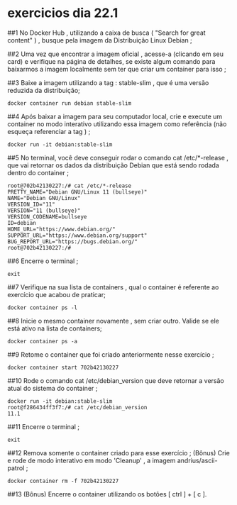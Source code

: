 # exercicios dia 22.1

##1
No Docker Hub , utilizando a caixa de busca ( "Search for great content" ) , busque pela imagem da Distribuição Linux Debian ;



##2
Uma vez que encontrar a imagem oficial , acesse-a (clicando em seu card) e verifique na página de detalhes, se existe algum comando para baixarmos a imagem localmente sem ter que criar um container para isso ;

##3
Baixe a imagem utilizando a tag : stable-slim , que é uma versão reduzida da distribuição;
```
docker container run debian stable-slim
```

##4
Após baixar a imagem para seu computador local, crie e execute um container no modo interativo utilizando essa imagem como referência (não esqueça referenciar a tag ) ;
```
docker run -it debian:stable-slim
```

##5
No terminal, você deve conseguir rodar o comando cat /etc/*-release , que vai retornar os dados da distribuição Debian que está sendo rodada dentro do container ;
```
root@702b42130227:/# cat /etc/*-release               
PRETTY_NAME="Debian GNU/Linux 11 (bullseye)"
NAME="Debian GNU/Linux"
VERSION_ID="11"
VERSION="11 (bullseye)"
VERSION_CODENAME=bullseye
ID=debian
HOME_URL="https://www.debian.org/"
SUPPORT_URL="https://www.debian.org/support"
BUG_REPORT_URL="https://bugs.debian.org/"
root@702b42130227:/# 

```

##6
Encerre o terminal ;

```
exit
```
##7
Verifique na sua lista de containers , qual o container é referente ao exercício que acabou de praticar;
```
docker container ps -l
```

##8
Inicie o mesmo container novamente , sem criar outro. Valide se ele está ativo na lista de containers;
```
docker container ps -a
```

##9
Retome o container que foi criado anteriormente nesse exercício ;
```
docker container start 702b42130227
```

##10
Rode o comando cat /etc/debian_version que deve retornar a versão atual do sistema do container ;
```
docker run -it debian:stable-slim
root@f286434ff3f7:/# cat /etc/debian_version
11.1
```

##11
Encerre o terminal ;
```
exit
```

##12
Remova somente o container criado para esse exercício ;
(Bônus) Crie e rode de modo interativo em modo 'Cleanup' , a imagem andrius/ascii-patrol ;
```
docker container rm -f 702b42130227
```

##13
(Bônus) Encerre o container utilizando os botões [ ctrl ] + [ c ].